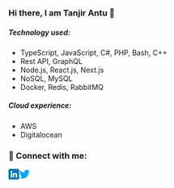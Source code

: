 ### Hi there, I am Tanjir Antu 👋

##### Technology used:

<!-- Language -->
- TypeScript, JavaScript, C#, PHP, Bash, C++
- Rest API, GraphQL
- Node.js, React.js, Next.js
- NoSQL, MySQL
- Docker, Redis, RabbitMQ

##### Cloud experience:
- AWS
- Digitalocean

### 🤝 Connect with me:

<a href="https://www.linkedin.com/in/tanjir-antu/"><img align="left" src="https://github.com/tanjirantu/tanjirantu/blob/tanjirantu-patch-1/linkedin.png" alt="Tanjir Antu | LinkedIn" width="21px"/></a><a href="https://twitter.com/TanjirAntu"><img align="left" src="https://github.com/tanjirantu/tanjirantu/blob/tanjirantu-patch-1/twitter.png" alt="Tanjir Antu | Twitter" width="21px"/></a>


